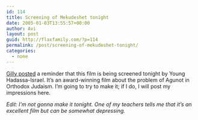 ```yaml
---
id: 114
title: Screening of Mekudeshet tonight
date: 2005-01-03T13:55:57+00:00
author: Avi
layout: post
guid: http://flaxfamily.com/?p=114
permalink: /post/screening-of-mekudeshet-tonight/
categories:
  - none
---
```

[Gilly posted](http://gilbenmori.blogspot.com/2005/01/agunot-special-screening-of-mekudeshet.html) a reminder that this film is being screened tonight by Young Hadassa-Israel. It&#8217;s an award-winning film about the problem of Agunot in Orthodox Judaism. I&#8217;m going to try to make it; if I do, I will post my impressions here.

_Edit: I&#8217;m not gonna make it tonight. One of my teachers tells me that it&#8217;s an excellent film but can be somewhat depressing._